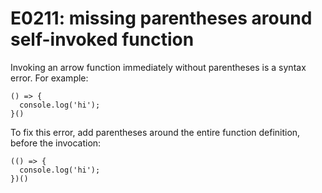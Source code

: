 # E0211: missing parentheses around self-invoked function

Invoking an arrow function immediately without parentheses is a syntax error.
For example:

```
() => {
  console.log('hi');
}()
```

To fix this error, add parentheses around the entire function definition, before
the invocation:

```
(() => {
  console.log('hi');
})()
```
